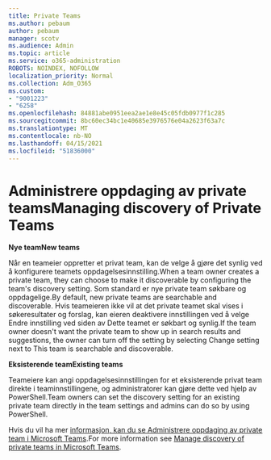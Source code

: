 ```yaml
---
title: Private Teams
ms.author: pebaum
author: pebaum
manager: scotv
ms.audience: Admin
ms.topic: article
ms.service: o365-administration
ROBOTS: NOINDEX, NOFOLLOW
localization_priority: Normal
ms.collection: Adm_O365
ms.custom:
- "9001223"
- "6258"
ms.openlocfilehash: 84881abe0951eea2ae1e8e45c05fdb0977f1c285
ms.sourcegitcommit: 8bc60ec34bc1e40685e3976576e04a2623f63a7c
ms.translationtype: MT
ms.contentlocale: nb-NO
ms.lasthandoff: 04/15/2021
ms.locfileid: "51836000"
---
```

# <a name="managing-discovery-of-private-teams"></a><span data-ttu-id="5543f-102">Administrere oppdaging av private teams</span><span class="sxs-lookup"><span data-stu-id="5543f-102">Managing discovery of Private Teams</span></span>

<span data-ttu-id="5543f-103">**Nye team**</span><span class="sxs-lookup"><span data-stu-id="5543f-103">**New teams**</span></span>

<span data-ttu-id="5543f-104">Når en teameier oppretter et privat team, kan de velge å gjøre det synlig ved å konfigurere teamets oppdagelsesinnstilling.</span><span class="sxs-lookup"><span data-stu-id="5543f-104">When a team owner creates a private team, they can choose to make it discoverable by configuring the team's discovery setting.</span></span> <span data-ttu-id="5543f-105">Som standard er nye private team søkbare og oppdagelige.</span><span class="sxs-lookup"><span data-stu-id="5543f-105">By default, new private teams are searchable and discoverable.</span></span> <span data-ttu-id="5543f-106">Hvis teameieren ikke vil at det private teamet skal vises i søkeresultater og forslag, kan eieren deaktivere innstillingen ved å velge Endre innstilling ved siden av Dette teamet er søkbart og synlig.</span><span class="sxs-lookup"><span data-stu-id="5543f-106">If the team owner doesn't want the private team to show up in search results and suggestions, the owner can turn off the setting by selecting Change setting next to This team is searchable and discoverable.</span></span>  

<span data-ttu-id="5543f-107">**Eksisterende team**</span><span class="sxs-lookup"><span data-stu-id="5543f-107">**Existing teams**</span></span>

<span data-ttu-id="5543f-108">Teameiere kan angi oppdagelsesinnstillingen for et eksisterende privat team direkte i teaminnstillingene, og administratorer kan gjøre dette ved hjelp av PowerShell.</span><span class="sxs-lookup"><span data-stu-id="5543f-108">Team owners can set the discovery setting for an existing private team directly in the team settings and admins can do so by using PowerShell.</span></span>  

<span data-ttu-id="5543f-109">Hvis du vil ha mer  [informasjon, kan du se Administrere oppdaging av private team i Microsoft Teams](https://docs.microsoft.com/microsoftteams/manage-discovery-of-private-teams).</span><span class="sxs-lookup"><span data-stu-id="5543f-109">For more information see  [Manage discovery of private teams in Microsoft Teams](https://docs.microsoft.com/microsoftteams/manage-discovery-of-private-teams).</span></span>
